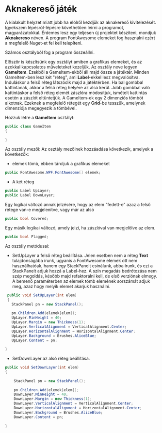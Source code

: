 # Aknakereső játék

A kialakult helyzet miatt jobb ha elölről kezdjük az aknakereső kivitelezését. Igyekszem lépésről-lépésre követhetően leírni a programot, magyarázatokkal. Érdemes lesz egy teljesen új projektet készíteni, mondjuk **Aknakereso** néven. A program FontAwesome elemeket fog használni ezért a megfelelő Nuget-et fel kell telepíteni.

Számos osztályból fog a program összeállni.

Először is készítsünk egy osztályt amiben a grafikus elemeket, és az azokkal kapcsolatos műveleteket kezeljük. Az osztály neve legyen **GameItem**. Ezekből a GameItem-ekből áll majd össze a játéktér. Minden GameItem-ben lesz két "réteg", ami **Label**-ekkel lesz megvalósítva. Induláskor a felső réteg látszódik majd a játéktérben. Ha bal gombbal kattintanak, akkor a felső réteg helyére az alsó kerül. Jobb gombbal való kattintáskor a felső réteg elemét zászlóra módosítjuk, ismételt kattintás esetén a zászlót eltüntetjük. A GameItem-ek egy 2 dimenziós tömböt alkotnak. Ezeknek a megfelelő rétegét egy **Grid**-be tesszük, amelynek dimenziója megegyezik a tömbével.


Hozzuk létre a **GameItem** osztályt:
```C#
public class GameItem
{
    
}
```
Az osztály mezői:
Az osztály mezőinek hozzáadása következik, amelyek a következők:
 - elemek tömb, ebben tároljuk a grafikus elemeket
 ```C#
 public FontAwesome.WPF.FontAwesome[] elemek;
 
 ```
 - A két réteg
 
 ```C#
 public Label UpLayer;
 public Label DownLayer;
 ```
 
 Egy logikai változó annak jelzésére, hogy az elem "fedett-e" azaz a felső rétege van-e megjelenítve, vagy már az alsó
 ```C#
 public bool Covered;
 ```
 Egy másik logikai változó, amely jelzi, ha zászlóval van megjelölve az elem.
 ```C#
 public bool Flagged;
 ```
Az osztály metódusai:

 - SetUpLayer a felső réteg beállítása. Jelen esetben nem a réteg **Text** tulajdonságába írunk, ugyanis a FontAwesome elemek ott nem használhatóak, hanem egy StackPanelt csinálunk, abba írunk, és ezt a StackPanelt adjuk hozzá a Label-hez. A szín megadás bedrótozása nem szép megoldás, később majd refaktorálni kell, de első verziónak elmegy. A bemenő paraméterben az elemek tömb elemének sorszámát adjuk meg, azaz hogy melyik elemet akarjuk használni.
 
 ```C#
  public void SetUpLayer(int elem)
  {
    StackPanel pn = new StackPanel();
            
    pn.Children.Add(elemek[elem]);
    UpLayer.MinHeight = 40;
    UpLayer.Margin = new Thickness(1);
    UpLayer.VerticalAlignment = VerticalAlignment.Center;
    UpLayer.HorizontalAlignment = HorizontalAlignment.Center;
    UpLayer.Background = Brushes.AliceBlue;
    UpLayer.Content = pn;
           
}
 ```
  - SetDownLayer az alsó réteg beállítása.
  
```C#
public void SetDownLayer(int elem)
{
            
    StackPanel pn = new StackPanel();
            
    pn.Children.Add(elemek[elem]);
    DownLayer.MinHeight = 40;
    DownLayer.Margin = new Thickness(1);
    DownLayer.VerticalAlignment = VerticalAlignment.Center;
    DownLayer.HorizontalAlignment = HorizontalAlignment.Center;
    DownLayer.Background = Brushes.AliceBlue;
    DownLayer.Content = pn;
           
}
```
